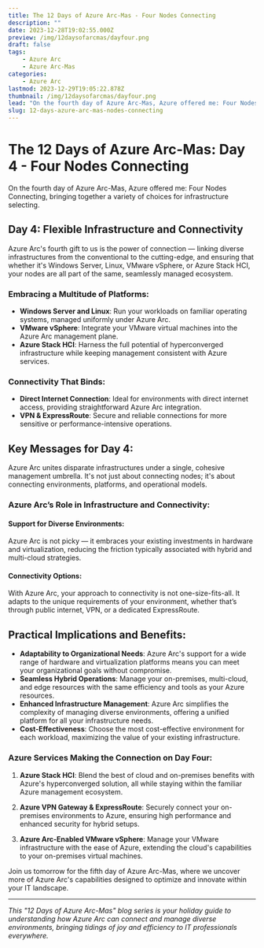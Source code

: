 ```yaml
---
title: The 12 Days of Azure Arc-Mas - Four Nodes Connecting
description: ""
date: 2023-12-28T19:02:55.000Z
preview: /img/12daysofarcmas/dayfour.png
draft: false
tags:
    - Azure Arc
    - Azure Arc-Mas
categories:
    - Azure Arc
lastmod: 2023-12-29T19:05:22.878Z
thumbnail: /img/12daysofarcmas/dayfour.png
lead: "On the fourth day of Azure Arc-Mas, Azure offered me: Four Nodes Connecting, bringing together a variety of choices for infrastructure selecting."
slug: 12-days-azure-arc-mas-nodes-connecting
---
```

# The 12 Days of Azure Arc-Mas: Day 4 - Four Nodes Connecting

On the fourth day of Azure Arc-Mas, Azure offered me: Four Nodes Connecting, bringing together a variety of choices for infrastructure selecting.

## Day 4: Flexible Infrastructure and Connectivity

Azure Arc's fourth gift to us is the power of connection — linking diverse infrastructures from the conventional to the cutting-edge, and ensuring that whether it's Windows Server, Linux, VMware vSphere, or Azure Stack HCI, your nodes are all part of the same, seamlessly managed ecosystem.

### Embracing a Multitude of Platforms:
- **Windows Server and Linux**: Run your workloads on familiar operating systems, managed uniformly under Azure Arc.
- **VMware vSphere**: Integrate your VMware virtual machines into the Azure Arc management plane.
- **Azure Stack HCI**: Harness the full potential of hyperconverged infrastructure while keeping management consistent with Azure services.

### Connectivity That Binds:
- **Direct Internet Connection**: Ideal for environments with direct internet access, providing straightforward Azure Arc integration.
- **VPN & ExpressRoute**: Secure and reliable connections for more sensitive or performance-intensive operations.


## Key Messages for Day 4:
Azure Arc unites disparate infrastructures under a single, cohesive management umbrella. It's not just about connecting nodes; it's about connecting environments, platforms, and operational models.

### Azure Arc’s Role in Infrastructure and Connectivity:

#### Support for Diverse Environments:
Azure Arc is not picky — it embraces your existing investments in hardware and virtualization, reducing the friction typically associated with hybrid and multi-cloud strategies.

#### Connectivity Options:
With Azure Arc, your approach to connectivity is not one-size-fits-all. It adapts to the unique requirements of your environment, whether that’s through public internet, VPN, or a dedicated ExpressRoute.

## Practical Implications and Benefits:

- **Adaptability to Organizational Needs**: Azure Arc's support for a wide range of hardware and virtualization platforms means you can meet your organizational goals without compromise.
- **Seamless Hybrid Operations**: Manage your on-premises, multi-cloud, and edge resources with the same efficiency and tools as your Azure resources.
- **Enhanced Infrastructure Management**: Azure Arc simplifies the complexity of managing diverse environments, offering a unified platform for all your infrastructure needs.
- **Cost-Effectiveness**: Choose the most cost-effective environment for each workload, maximizing the value of your existing infrastructure.

### Azure Services Making the Connection on Day Four:

1. **Azure Stack HCI**: Blend the best of cloud and on-premises benefits with Azure's hyperconverged solution, all while staying within the familiar Azure management ecosystem.

2. **Azure VPN Gateway & ExpressRoute**: Securely connect your on-premises environments to Azure, ensuring high performance and enhanced security for hybrid setups.

3. **Azure Arc-Enabled VMware vSphere**: Manage your VMware infrastructure with the ease of Azure, extending the cloud's capabilities to your on-premises virtual machines.

Join us tomorrow for the fifth day of Azure Arc-Mas, where we uncover more of Azure Arc's capabilities designed to optimize and innovate within your IT landscape.

---

*This "12 Days of Azure Arc-Mas" blog series is your holiday guide to understanding how Azure Arc can connect and manage diverse environments, bringing tidings of joy and efficiency to IT professionals everywhere.*
